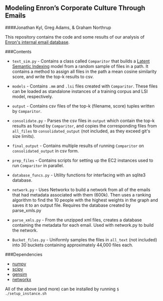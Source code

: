 Modeling Enron’s Corporate Culture Through Emails
--------------------------
####Jonathan Kyl, Greg Adams, & Graham Northrup

This repository contains the code and some results of our analysis of [Enron's internal email database].

###Contents
 * `text_sim.py` - Contains a class called ```Comparitor``` that builds a [Latent Semantic Indexing] model from a random sample of files in a path. It contains a method to assign all files in the path a mean cosine similarity score, and write the top-k results to csv.

 * `models` - Contains `.mm` and `.lsi` files created with `Comparitor`. These files can be loaded as standalone instances of a training corpus and LSI model, respectively.

 * `output` - Contains csv files of the top-k (filename, score) tuples written by `Comparitor`.

 * `consolidate.py` - Parses the csv files in `output` which contain the top-k results as found by `Comparitor`, and copies the corresponding files from `all_files` to `consolidated_output` (not included, as they exceed git's size limits).

 * `final_output` - Contains multiple results of running `Comparitor` on `consolidated_output` in csv form. 

 * `prep_files` - Contains scripts for setting up the EC2 instances used to run `Comparitor` in parallel.

 * `database_funcs.py` - Utility functions for interfacing with an sqlite3 database.

 * `network.py` - Uses Networkx to build a network from all of the emails that had metadata associated with them (600k). Then uses a ranking algorithm to find the 10 people with the highest weights in the graph and saves it to an output file. Requires the database created by parse_xmls.py
 
 * `parse_xmls.py` - From the unzipped xml files, creates a database containing the metadata for each email. Used with network.py to build the network.

 * `Bucket_files.py` - Uniformly samples the files in `all_text` (not included) into 30 buckets containing approximately 44,000 files each. 

###Dependencies
 * [numpy]
 * [scipy]
 * [gensim]
 * [networkx]

All of the above (and more) can be installed by running `$ ./setup_instance.sh`

[Enron's internal email database]: <https://aws.amazon.com/datasets/enron-email-data/>
[Latent Semantic Indexing]: <https://en.wikipedia.org/wiki/Latent_semantic_indexing>
[numpy]: <https://github.com/numpy/numpy>
[scipy]: <https://github.com/scipy/scipy>
[gensim]: <https://github.com/piskvorky/gensim>
[networkx]: <https://github.com/networkx/networkx>
